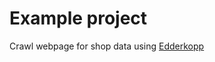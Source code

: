 # Example project

Crawl webpage for shop data using [Edderkopp](https://github.com/fractalf/edderkopp)

